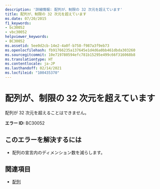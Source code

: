 ```yaml
---
description: '詳細情報: 配列が、制限の 32 次元を超えています'
title: 配列が、制限の 32 次元を超えています
ms.date: 07/20/2015
f1_keywords:
- bc30052
- vbc30052
helpviewer_keywords:
- BC30052
ms.assetid: 5ee0d2cb-14e2-4a0f-b758-f987a3f9eb73
ms.openlocfilehash: fb91766235a137645e1d4d6a0bb461dbda303260
ms.sourcegitcommit: 10e719780594efc781b15295e499c66f316068b8
ms.translationtype: HT
ms.contentlocale: ja-JP
ms.lasthandoff: 02/14/2021
ms.locfileid: "100435370"
---
```

# <a name="array-exceeds-the-limit-of-32-dimensions"></a>配列が、制限の 32 次元を超えています

配列が 32 次元を超えることはできません。  
  
 **エラー ID:** BC30052  
  
## <a name="to-correct-this-error"></a>このエラーを解決するには  
  
- 配列の宣言内のディメンション数を減らします。  
  
## <a name="see-also"></a>関連項目

- [配列](../programming-guide/language-features/arrays/index.md)
